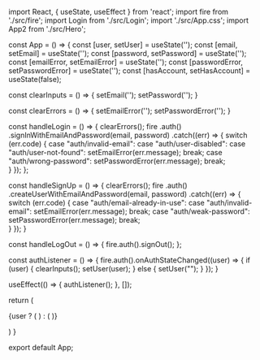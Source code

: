 import React, { useState, useEffect } from 'react';
import fire from './src/fire';
import Login from './src/Login';
import './src/App.css';
import App2 from './src/Hero';

const App = () => {
  const [user, setUser] = useState('');
  const [email, setEmail] = useState('');
  const [password, setPassword] = useState('');
  const [emailError, setEmailError] = useState('');
  const [passwordError, setPasswordError] = useState('');
  const [hasAccount, setHasAccount] = useState(false);

  const clearInputs = () => {
    setEmail('');
    setPassword('');
  }

  const clearErrors = () => {
    setEmailError('');
    setPasswordError('');
  }

  const handleLogin = () => {
    clearErrors();
    fire
      .auth()
      .signInWithEmailAndPassword(email, password)
      .catch((err) => {
        switch (err.code) {
          case "auth/invalid-email":
          case "auth/user-disabled":
          case "auth/user-not-found":
            setEmailError(err.message);
            break;
          case "auth/wrong-password":
            setPasswordError(err.message);
            break;    
        }
      });
  };

  const handleSignUp = () => {
    clearErrors();
    fire
      .auth()
      .createUserWithEmailAndPassword(email, password)
      .catch((err) => {
        switch (err.code) {
          case "auth/email-already-in-use":
          case "auth/invalid-email":
            setEmailError(err.message);
            break;
          case "auth/weak-password":
            setPasswordError(err.message);
            break;    
        }
      });
  }

  const handleLogOut = () => {
    fire.auth().signOut();
  };

  const authListener = () => {
    fire.auth().onAuthStateChanged((user) => {
      if (user) {
        clearInputs();
        setUser(user);
      } else {
        setUser("");
      }
    });
  }

  useEffect(() => {
    authListener();
  }, []);


  return (
    <div className='App'>
      {user ? (
        <App2 handleLogOut={handleLogOut} />
      ) : (
      <Login 
          email={email} 
          setEmail={setEmail} 
          password={password} 
          setPassword={setPassword} 
          handleLogin={handleLogin}
          handleSignUp={handleSignUp}
          hasAccount={hasAccount}
          setHasAccount={setHasAccount}
          emailError={emailError}
          passwordError={passwordError}
          />
      )}
    </div>
  
  )
}

export default App;

